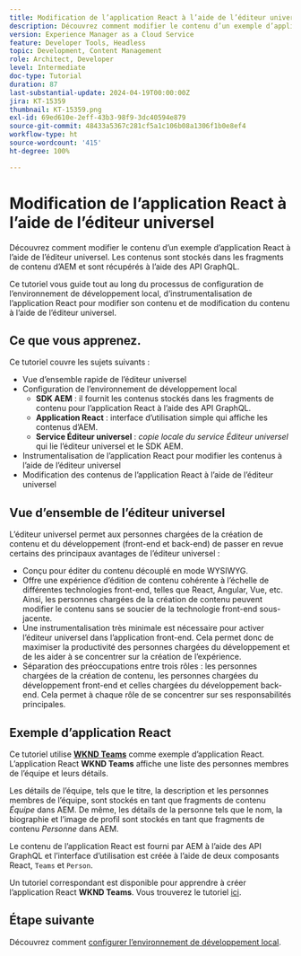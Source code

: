 ```yaml
---
title: Modification de l’application React à l’aide de l’éditeur universel
description: Découvrez comment modifier le contenu d’un exemple d’application React à l’aide de l’éditeur universel.
version: Experience Manager as a Cloud Service
feature: Developer Tools, Headless
topic: Development, Content Management
role: Architect, Developer
level: Intermediate
doc-type: Tutorial
duration: 87
last-substantial-update: 2024-04-19T00:00:00Z
jira: KT-15359
thumbnail: KT-15359.png
exl-id: 69ed610e-2eff-43b3-98f9-3dc40594e879
source-git-commit: 48433a5367c281cf5a1c106b08a1306f1b0e8ef4
workflow-type: ht
source-wordcount: '415'
ht-degree: 100%

---
```


# Modification de l’application React à l’aide de l’éditeur universel

Découvrez comment modifier le contenu d’un exemple d’application React à l’aide de l’éditeur universel. Les contenus sont stockés dans les fragments de contenu d’AEM et sont récupérés à l’aide des API GraphQL.

Ce tutoriel vous guide tout au long du processus de configuration de l’environnement de développement local, d’instrumentalisation de l’application React pour modifier son contenu et de modification du contenu à l’aide de l’éditeur universel.

## Ce que vous apprenez.

Ce tutoriel couvre les sujets suivants :

- Vue d’ensemble rapide de l’éditeur universel
- Configuration de l’environnement de développement local
   - **SDK AEM** : il fournit les contenus stockés dans les fragments de contenu pour l’application React à l’aide des API GraphQL.
   - **Application React** : interface d’utilisation simple qui affiche les contenus d’AEM.
   - **Service Éditeur universel** : _copie locale du service Éditeur universel_ qui lie l’éditeur universel et le SDK AEM.
- Instrumentalisation de l’application React pour modifier les contenus à l’aide de l’éditeur universel
- Modification des contenus de l’application React à l’aide de l’éditeur universel


## Vue d’ensemble de l’éditeur universel

L’éditeur universel permet aux personnes chargées de la création de contenu et du développement (front-end et back-end) de passer en revue certains des principaux avantages de l’éditeur universel :

- Conçu pour éditer du contenu découplé en mode WYSIWYG.
- Offre une expérience d’édition de contenu cohérente à l’échelle de différentes technologies front-end, telles que React, Angular, Vue, etc. Ainsi, les personnes chargées de la création de contenu peuvent modifier le contenu sans se soucier de la technologie front-end sous-jacente.
- Une instrumentalisation très minimale est nécessaire pour activer l’éditeur universel dans l’application front-end. Cela permet donc de maximiser la productivité des personnes chargées du développement et de les aider à se concentrer sur la création de l’expérience.
- Séparation des préoccupations entre trois rôles : les personnes chargées de la création de contenu, les personnes chargées du développement front-end et celles chargées du développement back-end. Cela permet à chaque rôle de se concentrer sur ses responsabilités principales.


## Exemple d’application React

Ce tutoriel utilise [**WKND Teams**](https://github.com/adobe/aem-guides-wknd-graphql/tree/main/basic-tutorial#react-app---basic-tutorial---teampersons) comme exemple d’application React. L’application React **WKND Teams** affiche une liste des personnes membres de l’équipe et leurs détails.

Les détails de l’équipe, tels que le titre, la description et les personnes membres de l’équipe, sont stockés en tant que fragments de contenu _Équipe_ dans AEM. De même, les détails de la personne tels que le nom, la biographie et l’image de profil sont stockés en tant que fragments de contenu _Personne_ dans AEM.

Le contenu de l’application React est fourni par AEM à l’aide des API GraphQL et l’interface d’utilisation est créée à l’aide de deux composants React, `Teams` et `Person`.

Un tutoriel correspondant est disponible pour apprendre à créer l’application React **WKND Teams**. Vous trouverez le tutoriel [ici](https://experienceleague.adobe.com/fr/docs/experience-manager-learn/getting-started-with-aem-headless/graphql/multi-step/overview).

## Étape suivante

Découvrez comment [configurer l’environnement de développement local](./local-development-setup.md).
